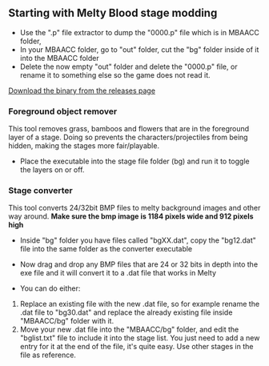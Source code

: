 ## Starting with Melty Blood stage modding ##
- Use the ".p" file extractor to dump the "0000.p" file which is in MBAACC folder,
- In your MBAACC folder, go to "out" folder, cut the "bg" folder inside of it into the MBAACC folder
- Delete the now empty "out" folder and delete the "0000.p" file, or rename it to something else so the game does not read it.

[Download the binary from the releases page](https://github.com/sugozu/MBCC_StageTools/releases/latest)
### Foreground object remover ###
This tool removes grass, bamboos and flowers that are in the foreground layer of a stage.
Doing so prevents the characters/projectiles from being hidden, making the stages more fair/playable.
- Place the executable into the stage file folder (bg) and run it to toggle the layers on or off.

### Stage converter ###
This tool converts 24/32bit BMP files to melty background images and other way around.
 **Make sure the bmp image is 1184 pixels wide and 912 pixels high**

- Inside "bg" folder you have files called "bgXX.dat", copy the "bg12.dat" file into the same folder as the converter executable
- Now drag and drop any BMP files that are 24 or 32 bits in depth into the exe file and it will convert it to a .dat file that works in Melty

- You can do either:
 1. Replace an existing file with the new .dat file, so for example rename the .dat file to "bg30.dat" and replace the already existing file inside "MBAACC/bg" folder with it.
 2. Move your new .dat file into the "MBAACC/bg" folder, and edit the "bglist.txt" file to include it into the stage list. You just need to add a new entry for it at the end of the file, it's quite easy. Use other stages in the file as reference.

